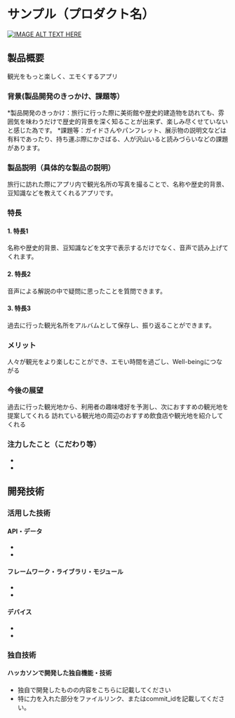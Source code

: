 # サンプル（プロダクト名）

[![IMAGE ALT TEXT HERE](https://jphacks.com/wp-content/uploads/2024/07/JPHACKS2024_ogp.jpg)](https://www.youtube.com/watch?v=DZXUkEj-CSI)

## 製品概要
観光をもっと楽しく、エモくするアプリ
### 背景(製品開発のきっかけ、課題等）
*製品開発のきっかけ：旅行に行った際に美術館や歴史的建造物を訪れても、雰囲気を味わうだけで歴史的背景を深く知ることが出来ず、楽しみ尽くせていないと感じた為です。
*課題等：ガイドさんやパンフレット、展示物の説明文などは有料であったり、持ち運ぶ際にかさばる、人が沢山いると読みづらいなどの課題があります。
### 製品説明（具体的な製品の説明）
旅行に訪れた際にアプリ内で観光名所の写真を撮ることで、名称や歴史的背景、豆知識などを教えてくれるアプリです。
### 特長
#### 1. 特長1
名称や歴史的背景、豆知識などを文字で表示するだけでなく、音声で読み上げてくれます。
#### 2. 特長2
音声による解説の中で疑問に思ったことを質問できます。
#### 3. 特長3
過去に行った観光名所をアルバムとして保存し、振り返ることができます。
### メリット
人々が観光をより楽しむことができ、エモい時間を過ごし、Well-beingにつながる
### 今後の展望
過去に行った観光地から、利用者の趣味嗜好を予測し、次におすすめの観光地を提案してくれる
訪れている観光地の周辺のおすすめ飲食店や観光地を紹介してくれる
### 注力したこと（こだわり等）
* 
* 

## 開発技術
### 活用した技術
#### API・データ
* 
* 

#### フレームワーク・ライブラリ・モジュール
* 
* 

#### デバイス
* 
* 

### 独自技術
#### ハッカソンで開発した独自機能・技術
* 独自で開発したものの内容をこちらに記載してください
* 特に力を入れた部分をファイルリンク、またはcommit_idを記載してください。
